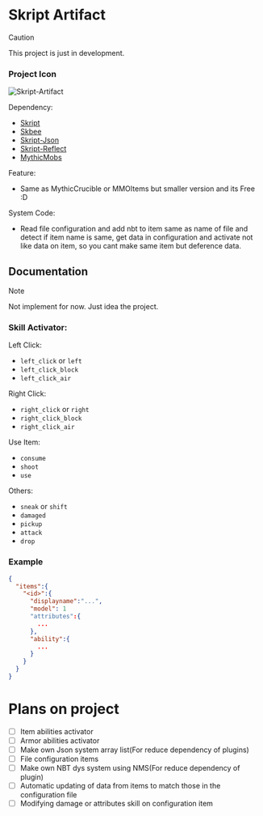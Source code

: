 # Skript Artifact

> [!CAUTION]
> This project is just in development.

### Project Icon
![Skript-Artifact](https://i.imgur.com/4HjhL4g.png)

Dependency:
- [Skript](https://github.com/SkriptLang/Skript)
- [Skbee](https://github.com/ShaneBeee/SkBee)
- [Skript-Json](https://github.com/btk5h/skript-json)
- [Skript-Reflect](https://github.com/SkriptLang/skript-reflect)
- [MythicMobs](https://mythiccraft.io/index.php)

Feature:
- Same as MythicCrucible or MMOItems but smaller version and its Free :D

System Code:
- Read file configuration and add nbt to item same as name of file and detect if item name is same, get data in configuration and activate not like data on item, so you cant make same item but deference data.

## Documentation
> [!NOTE]
> Not implement for now. Just idea the project.

### Skill Activator:
Left Click:
- `left_click` or  `left`
- `left_click_block`
- `left_click_air`

Right Click:
- `right_click` or `right`
- `right_click_block`
- `right_click_air`

Use Item:
- `consume`
- `shoot`
- `use`

Others:
- `sneak` or `shift`
- `damaged`
- `pickup`
- `attack`
- `drop`

### Example
```json
{
  "items":{
    "<id>":{
      "displayname":"...",
      "model": 1
      "attributes":{
        ...
      },
      "ability":{
        ...
      }
    }
  }
}
```


# Plans on project
- [ ] Item abilities activator
- [ ] Armor abilities activator
- [ ] Make own Json system array list(For reduce dependency of plugins)
- [ ] File configuration items
- [ ] Make own NBT dys system using NMS(For reduce dependency of plugin)
- [ ] Automatic updating of data from items to match those in the configuration file
- [ ] Modifying damage or attributes skill on configuration item
